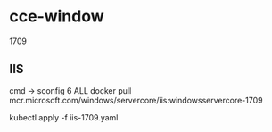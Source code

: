 # cce-window

1709 

## IIS

cmd -> sconfig 6 ALL
docker pull mcr.microsoft.com/windows/servercore/iis:windowsservercore-1709

kubectl apply -f iis-1709.yaml

